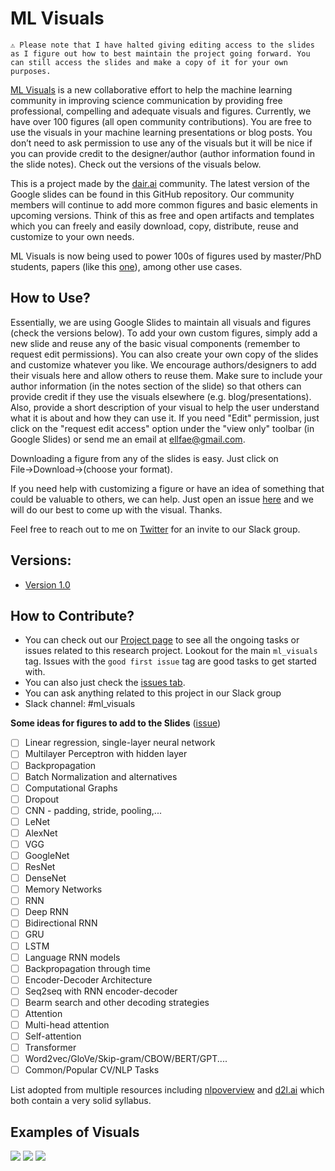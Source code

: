 # ML Visuals

`⚠️ Please note that I have halted giving editing access to the slides as I figure out how to best maintain the project going forward. You can still access the slides and make a copy of it for your own purposes.`

[ML Visuals](https://docs.google.com/presentation/d/11mR1nkIR9fbHegFkcFq8z9oDQ5sjv8E3JJp1LfLGKuk/edit?usp=sharing) is a new collaborative effort to help the machine learning community in improving science communication by providing free professional, compelling and adequate visuals and figures. Currently, we have over 100 figures (all open community contributions). You are free to use the visuals in your machine learning presentations or blog posts. You don’t need to ask permission to use any of the visuals but it will be nice if you can provide credit to the designer/author (author information found in the slide notes). Check out the versions of the visuals below. 

This is a project made by the [dair.ai](https://dair.ai/) community. The latest version of the Google slides can be found in this GitHub repository. Our community members will continue to add more common figures and basic elements in upcoming versions. Think of this as free and open artifacts and templates which you can freely and easily download, copy, distribute, reuse and customize to your own needs.

ML Visuals is now being used to power 100s of figures used by master/PhD students, papers (like this [one](https://arxiv.org/abs/2010.05113)), among other use cases. 

## How to Use?

Essentially, we are using Google Slides to maintain all visuals and figures (check the versions below). To add your own custom figures, simply add a new slide and reuse any of the basic visual components (remember to request edit permissions). You can also create your own copy of the slides and customize whatever you like. We encourage authors/designers to add their visuals here and allow others to reuse them. Make sure to include your author information (in the notes section of the slide) so that others can provide credit if they use the visuals elsewhere (e.g. blog/presentations). Also, provide a short description of your visual to help the user understand what it is about and how they can use it. If you need "Edit" permission, just click on the "request edit access" option under the "view only" toolbar (in Google Slides) or send me an email at ellfae@gmail.com.

Downloading a figure from any of the slides is easy. Just click on File→Download→(choose your format).

If you need help with customizing a figure or have an idea of something that could be valuable to others, we can help. Just open an issue [here](https://github.com/dair-ai/ml-visuals/issues/new) and we will do our best to come up with the visual. Thanks.

Feel free to reach out to me on [Twitter](https://twitter.com/omarsar0) for an invite to our Slack group.

## Versions:
- [Version 1.0](https://docs.google.com/presentation/d/11mR1nkIR9fbHegFkcFq8z9oDQ5sjv8E3JJp1LfLGKuk/edit?usp=sharing)


## How to Contribute?
- You can check out our [Project page](https://github.com/orgs/dair-ai/projects/8) to see all the ongoing tasks or issues related to this research project. Lookout for the main `ml_visuals` tag. Issues with the `good first issue` tag are good tasks to get started with.
- You can also just check the [issues tab](https://github.com/dair-ai/ml-visuals/issues).
- You can ask anything related to this project in our Slack group
- Slack channel: #ml_visuals

**Some ideas for figures to add to the Slides** ([issue](https://github.com/dair-ai/ml-visuals/issues/14))

- [ ] Linear regression, single-layer neural network
- [ ] Multilayer Perceptron with hidden layer
- [ ] Backpropagation
- [ ] Batch Normalization and alternatives
- [ ] Computational Graphs
- [ ] Dropout
- [ ] CNN - padding, stride, pooling,... 
- [ ] LeNet
- [ ] AlexNet
- [ ] VGG
- [ ] GoogleNet
- [ ] ResNet
- [ ] DenseNet
- [ ] Memory Networks
- [ ] RNN
- [ ] Deep RNN
- [ ] Bidirectional RNN
- [ ] GRU
- [ ] LSTM
- [ ] Language RNN models
- [ ] Backpropagation through time
- [ ] Encoder-Decoder Architecture
- [ ] Seq2seq with RNN encoder-decoder
- [ ] Bearm search and other decoding strategies
- [ ] Attention
- [ ] Multi-head attention
- [ ] Self-attention
- [ ] Transformer
- [ ] Word2vec/GloVe/Skip-gram/CBOW/BERT/GPT....
- [ ] Common/Popular CV/NLP Tasks

List adopted from multiple resources including [nlpoverview](https://nlpoverview.com/index.html) and [d2l.ai](https://d2l.ai/) which both contain a very solid syllabus.  

## Examples of Visuals
![](1.png)
![](2.png)
![](3.png)
